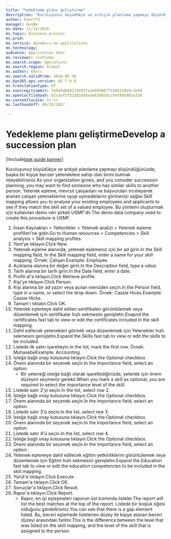 ```yaml
--- 
title: "Yedekleme planı geliştirme"
description: "Kuruluşunuz büyüdükçe ve ardışık planlama yapmayı düşündüğünüzde, başka bir kişiye benzer yeteneklere sahip olan birini bulmak isteyebilirsiniz."
author: kherr75
manager: AnnBe
ms.date: 11/14/2016
ms.topic: business-process
ms.prod: 
ms.service: dynamics-ax-applications
ms.technology: 
audience: Application User
ms.reviewer: rschloma
ms.search.scope: Operations
ms.search.region: Global
ms.author: kherr
ms.search.validFrom: 2016-06-30
ms.dyn365.ops.version: AX 7.0.0
ms.translationtype: HT
ms.sourcegitcommit: 7e0a5d044133b917a3eb9386773205218e5c1b40
ms.openlocfilehash: b1caaf5f52282a8daae62602dcc5ef86b901e338
ms.contentlocale: tr-tr
ms.lasthandoff: 09/29/2017

---
```

# <a name="develop-a-succession-plan"></a><span data-ttu-id="2e2da-103">Yedekleme planı geliştirme</span><span class="sxs-lookup"><span data-stu-id="2e2da-103">Develop a succession plan</span></span>

[!include[task guide banner](../../includes/task-guide-banner.md)]

<span data-ttu-id="2e2da-104">Kuruluşunuz büyüdükçe ve ardışık planlama yapmayı düşündüğünüzde, başka bir kişiye benzer yeteneklere sahip olan birini bulmak isteyebilirsiniz.</span><span class="sxs-lookup"><span data-stu-id="2e2da-104">As your organization grows, and you consider succession planning, you may want to find someone who has similar skills to another person.</span></span>  <span data-ttu-id="2e2da-105">Yetenek eşleme, mevcut çalışanları ve başvuruları inceleyerek aranan çalışan yeteneklerine uyup uymadıklarını görmenizi sağlar.</span><span class="sxs-lookup"><span data-stu-id="2e2da-105">Skill mapping allows you to analyse your existing employees and applicants to see if they match the skill set of a valued employee.</span></span> <span data-ttu-id="2e2da-106">Bu yöntemi oluşturmak için kullanılan demo veri şirketi USMF'dir.</span><span class="sxs-lookup"><span data-stu-id="2e2da-106">The demo data company used to create this procedure is USMF.</span></span>

1. <span data-ttu-id="2e2da-107">İnsan Kaynakları > Yetkinlikler > Yetenek analizi > Yetenek eşleme profilleri'ne gidin.</span><span class="sxs-lookup"><span data-stu-id="2e2da-107">Go to Human resources > Competencies > Skill analysis > Skill mapping profiles.</span></span>
2. <span data-ttu-id="2e2da-108">Yeni'ye tıklayın.</span><span class="sxs-lookup"><span data-stu-id="2e2da-108">Click New.</span></span>
3. <span data-ttu-id="2e2da-109">Yetenek eşleme alanında, yetenek eşlemeniz için bir ad girin.</span><span class="sxs-lookup"><span data-stu-id="2e2da-109">In the Skill mapping field, In the Skill mapping field, enter a name for your skill mapping.</span></span>  <span data-ttu-id="2e2da-110">Örnek: Çalışan.</span><span class="sxs-lookup"><span data-stu-id="2e2da-110">Example: Employee.</span></span>
4. <span data-ttu-id="2e2da-111">Açıklama alanına bir değer girin.</span><span class="sxs-lookup"><span data-stu-id="2e2da-111">In the Description field, type a value.</span></span>
5. <span data-ttu-id="2e2da-112">Tarih alanına bir tarih girin.</span><span class="sxs-lookup"><span data-stu-id="2e2da-112">In the Date field, enter a date.</span></span>
6. <span data-ttu-id="2e2da-113">Profili al'a tıklayın.</span><span class="sxs-lookup"><span data-stu-id="2e2da-113">Click Retrieve profile.</span></span>
7. <span data-ttu-id="2e2da-114">Kişi'ye tıklayın.</span><span class="sxs-lookup"><span data-stu-id="2e2da-114">Click Person.</span></span>
8. <span data-ttu-id="2e2da-115">Kişi alanına bir ad yazın veya açılan menüden seçin.</span><span class="sxs-lookup"><span data-stu-id="2e2da-115">In the Person field, type in a name, or select the drop down.</span></span>  <span data-ttu-id="2e2da-116">Örnek: Cassie Hicks.</span><span class="sxs-lookup"><span data-stu-id="2e2da-116">Example: Cassie Hicks.</span></span>
9. <span data-ttu-id="2e2da-117">Tamam'ı tıklatın.</span><span class="sxs-lookup"><span data-stu-id="2e2da-117">Click OK.</span></span>
10. <span data-ttu-id="2e2da-118">Yetenek eşlemeye dahil edilen sertifikaları görüntülemek veya düzenlemek için sertifikalar hızlı sekmesini genişletin.</span><span class="sxs-lookup"><span data-stu-id="2e2da-118">Exapnd the certificates fast tab to view or edit the certificates included in the skill mapping.</span></span>
11. <span data-ttu-id="2e2da-119">Dahil edilecek yetenekleri görmek veya düzenlemek için Yetenekler hızlı sekmesini genişletin.</span><span class="sxs-lookup"><span data-stu-id="2e2da-119">Expand the Skills fast tab to view or edit the skills to be included.</span></span>
12. <span data-ttu-id="2e2da-120">Listede ilk satırı işaretleyin.</span><span class="sxs-lookup"><span data-stu-id="2e2da-120">In the list, mark the first row.</span></span>  <span data-ttu-id="2e2da-121">Örnek: Muhasebe</span><span class="sxs-lookup"><span data-stu-id="2e2da-121">Example:  Accounting</span></span>
13. <span data-ttu-id="2e2da-122">İsteğe bağlı onay kutusuna tıklayın.</span><span class="sxs-lookup"><span data-stu-id="2e2da-122">Click the Optional checkbox.</span></span>
14. <span data-ttu-id="2e2da-123">Önem alanında bir seçenek seçin.</span><span class="sxs-lookup"><span data-stu-id="2e2da-123">In the Importance field, select an option.</span></span>
    * <span data-ttu-id="2e2da-124">Bir yeteneği isteğe bağlı olarak işaretlediğinizde, yetenek için önem düzeyini seçmeniz gerekir.</span><span class="sxs-lookup"><span data-stu-id="2e2da-124">When you mark a skill as optional, you are required to select the importance level of the skill.</span></span>  
15. <span data-ttu-id="2e2da-125">Listede satır 2'yi seçin.</span><span class="sxs-lookup"><span data-stu-id="2e2da-125">In the list, select row 2.</span></span>
16. <span data-ttu-id="2e2da-126">İsteğe bağlı onay kutusuna tıklayın.</span><span class="sxs-lookup"><span data-stu-id="2e2da-126">Click the Optional checkbox.</span></span>
17. <span data-ttu-id="2e2da-127">Önem alanında bir seçenek seçin.</span><span class="sxs-lookup"><span data-stu-id="2e2da-127">In the Importance field, select an option.</span></span>
18. <span data-ttu-id="2e2da-128">Listede satır 3'ü seçin.</span><span class="sxs-lookup"><span data-stu-id="2e2da-128">In the list, select row 3.</span></span>
19. <span data-ttu-id="2e2da-129">İsteğe bağlı onay kutusuna tıklayın.</span><span class="sxs-lookup"><span data-stu-id="2e2da-129">Click the Optional checkbox.</span></span>
20. <span data-ttu-id="2e2da-130">Önem alanında bir seçenek seçin.</span><span class="sxs-lookup"><span data-stu-id="2e2da-130">In the Importance field, select an option.</span></span>
21. <span data-ttu-id="2e2da-131">Listede satır 4'ü seçin.</span><span class="sxs-lookup"><span data-stu-id="2e2da-131">In the list, select row 4.</span></span>
22. <span data-ttu-id="2e2da-132">İsteğe bağlı onay kutusuna tıklayın.</span><span class="sxs-lookup"><span data-stu-id="2e2da-132">Click the Optional checkbox.</span></span>
23. <span data-ttu-id="2e2da-133">Önem alanında bir seçenek seçin.</span><span class="sxs-lookup"><span data-stu-id="2e2da-133">In the Importance field, select an option.</span></span>
24. <span data-ttu-id="2e2da-134">Yetenek eşlemeye dahil edilecek eğitim yetkinliklerini görüntülemek veya düzenlemek için Eğitim hızlı sekmesini genişletin.</span><span class="sxs-lookup"><span data-stu-id="2e2da-134">Expand the Education fast tab to view or edit the education competencies to be included in the skill mapping.</span></span>
25. <span data-ttu-id="2e2da-135">Yürüt'e tıklayın.</span><span class="sxs-lookup"><span data-stu-id="2e2da-135">Click Execute.</span></span>
26. <span data-ttu-id="2e2da-136">Tamam'a tıklayın.</span><span class="sxs-lookup"><span data-stu-id="2e2da-136">Click OK.</span></span>
27. <span data-ttu-id="2e2da-137">Sonuçlar'a tıklayın.</span><span class="sxs-lookup"><span data-stu-id="2e2da-137">Click Result.</span></span>
28. <span data-ttu-id="2e2da-138">Rapor'a tıklayın.</span><span class="sxs-lookup"><span data-stu-id="2e2da-138">Click Report.</span></span>
    * <span data-ttu-id="2e2da-139">Rapor, en iyi eşleşmeleri raporun üst kısmında listeler.</span><span class="sxs-lookup"><span data-stu-id="2e2da-139">The report will list the best matches at the top of the report.</span></span>  <span data-ttu-id="2e2da-140">Listede bir boşluk öğesi olduğunu görebilirsiniz.</span><span class="sxs-lookup"><span data-stu-id="2e2da-140">You can see that there is a gap element listed.</span></span>  <span data-ttu-id="2e2da-141">Bu, beceri eşlemede listelenen düzey ile kişiye atanan beceri düzeyi arasındaki farktır.</span><span class="sxs-lookup"><span data-stu-id="2e2da-141">This is the difference between the level that was listed on the skill mapping, and the level of the skill that is assigned to the person.</span></span>  


